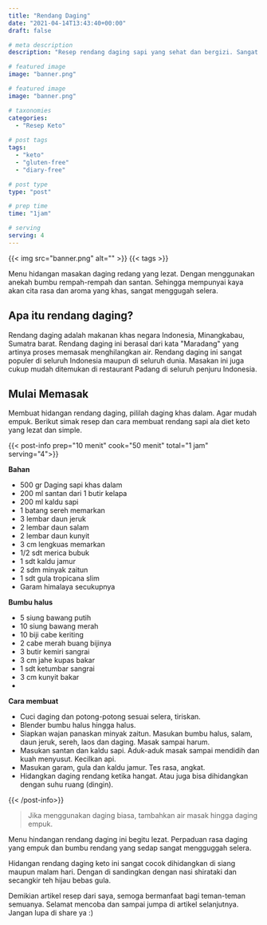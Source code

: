 ```yaml
---
title: "Rendang Daging"
date: "2021-04-14T13:43:40+00:00"
draft: false

# meta description
description: "Resep rendang daging sapi yang sehat dan bergizi. Sangat ramah untuk diet keto."

# featured image
image: "banner.png"

# featured image
image: "banner.png"

# taxonomies
categories:
  - "Resep Keto"
  
# post tags
tags:
  - "keto"
  - "gluten-free"
  - "diary-free"

# post type
type: "post"

# prep time
time: "1jam"

# serving
serving: 4
---
```


{{< img src="banner.png" alt="" >}}
{{< tags >}}

Menu hidangan masakan daging redang yang lezat. Dengan menggunakan anekah bumbu rempah-rempah dan santan. Sehingga mempunyai kaya akan cita rasa dan aroma yang khas, sangat menggugah selera.

## Apa itu rendang daging?

Rendang daging adalah makanan khas negara Indonesia, Minangkabau, Sumatra barat. Rendang daging ini berasal dari kata "Maradang" yang artinya proses memasak menghilangkan air. Rendang daging ini sangat populer di seluruh Indonesia maupun di seluruh dunia. Masakan ini juga cukup mudah ditemukan di restaurant Padang di seluruh penjuru Indonesia.

## Mulai Memasak

 Membuat hidangan rendang daging, pililah daging khas dalam. Agar mudah empuk. Berikut simak resep dan cara membuat rendang sapi ala diet keto yang lezat dan simple.

{{< post-info prep="10 menit" cook="50 menit" total="1 jam" serving="4">}}

__Bahan__
- 500 gr Daging sapi khas dalam
- 200 ml santan dari 1 butir kelapa
- 200 ml kaldu sapi
- 1 batang sereh memarkan
- 3 lembar daun jeruk
- 2 lembar daun salam
- 2 lembar daun kunyit
- 3 cm lengkuas memarkan
- 1/2 sdt merica bubuk
- 1 sdt kaldu jamur
- 2 sdm minyak zaitun
- 1 sdt gula tropicana slim
- Garam himalaya secukupnya

__Bumbu halus__

- 5 siung bawang putih
- 10 siung bawang merah
- 10 biji cabe keriting
- 2 cabe merah buang bijinya
- 3 butir kemiri sangrai
- 3 cm jahe kupas bakar
- 1 sdt ketumbar sangrai
- 3 cm kunyit bakar
- 

__Cara membuat__

- Cuci daging dan potong-potong sesuai selera, tiriskan.
- Blender bumbu halus hingga halus.
- Siapkan wajan panaskan minyak zaitun. Masukan bumbu halus, salam, daun jeruk, sereh, laos dan daging. Masak sampai harum.
- Masukan santan dan kaldu sapi. Aduk-aduk masak sampai mendidih dan kuah menyusut. Kecilkan api.
- Masukan garam, gula dan kaldu jamur. Tes rasa, angkat.
- Hidangkan daging rendang ketika hangat. Atau juga bisa dihidangkan dengan suhu ruang (dingin).

{{< /post-info>}}

>Jika menggunakan daging biasa, tambahkan air masak hingga daging empuk.

Menu hindangan rendang daging ini begitu lezat. Perpaduan rasa daging yang empuk dan bumbu rendang yang sedap sangat mengguggah selera.

Hidangan rendang daging keto ini sangat cocok dihidangkan di siang maupun malam hari. Dengan di sandingkan dengan nasi shirataki dan secangkir teh hijau bebas gula.

Demikian artikel resep dari saya, semoga bermanfaat bagi teman-teman semuanya. Selamat mencoba dan sampai jumpa di artikel selanjutnya. Jangan lupa di share ya :)